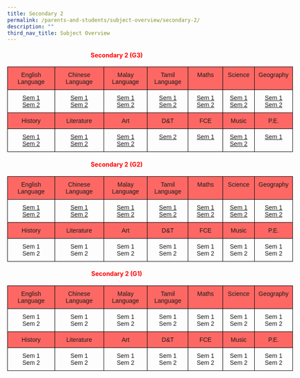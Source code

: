 ```yaml
---
title: Secondary 2
permalink: /parents-and-students/subject-overview/secondary-2/
description: ""
third_nav_title: Subject Overview
---
```

<h4 style="color:red" align="center"> Secondary 2 (G3)</h4>

<style type="text/css">
.tg  {border-collapse:collapse;border-spacing:0;}
.tg td{border-color:black;border-style:solid;border-width:1px;font-family:Arial, sans-serif;font-size:14px;
  overflow:hidden;padding:10px 5px;word-break:normal;}
.tg th{border-color:black;border-style:solid;border-width:1px;font-family:Arial, sans-serif;font-size:14px;
  font-weight:normal;overflow:hidden;padding:10px 5px;word-break:normal;}
.tg .tg-baqh{text-align:center;vertical-align:top}
.tg .tg-3oug{background-color:#fd6864;text-align:center;vertical-align:top}
</style>
<table class="tg" style="undefined;table-layout: fixed; width: 658px">
<colgroup>
<col style="width: 109px">
<col style="width: 113px">
<col style="width: 101px">
<col style="width: 94px">
<col style="width: 80px">
<col style="width: 73px">
<col style="width: 88px">
</colgroup>
<thead>
  <tr>
    <th class="tg-3oug">English Language</th>
    <th class="tg-3oug">Chinese <br>Language</th>
    <th class="tg-3oug">Malay <br>Language</th>
    <th class="tg-3oug">Tamil <br>Language</th>
    <th class="tg-3oug">Maths</th>
    <th class="tg-3oug">Science</th>
    <th class="tg-3oug">Geography</th>
  </tr>
</thead>
<tbody>
  <tr>
    <td class="tg-baqh"><a href="https://docs.google.com/document/d/1LyCCslxR5-aETorLJnY1RxVDcghhmv3B/edit">Sem 1</a><br><a href="https://docs.google.com/document/d/1Fmki29uVDCWmEcQALZoBqQGSImPhN-S9/edit">Sem 2</a></td>
    <td class="tg-baqh"><a href="https://docs.google.com/document/d/1CCwq4Dx6YsGorAHVqwXGu1ubfqvMWGHF/edit">Sem 1</a><br><a href="https://docs.google.com/document/d/1PW4Fqc1TT9AYy3HN3ZjNMjtKrL73gVm3/edit">Sem 2</a></td>
    <td class="tg-baqh"><a href="https://docs.google.com/document/d/1xY1inKxUl6hgM8JARFk758tveqfl45Gb/edit">Sem 1</a><br><a href="https://docs.google.com/document/d/12HxnESLpgRudpL5VWH__ylheCPtjlF-P/edit">Sem 2</a></td>
    <td class="tg-baqh"><a href="https://docs.google.com/document/d/1JaM1FeEFO90gIlJhKp028NShkdOnkEji/edit">Sem 1</a><br><a href="https://docs.google.com/document/d/1LaDz2lw_CCgmA8jvBclc5be0HS7-gEBv/edit">Sem 2</a></td>
    <td class="tg-baqh"><a href="https://docs.google.com/document/d/1wjwauEYvuav6g7nl2GbGIW339OMfIrcs/edit">Sem 1</a><br><a href="https://docs.google.com/document/d/1hJwfAmi_RC_l0GqDv3e2QN97bPwRqKsS/edit">Sem 2</a></td>
    <td class="tg-baqh"><a href="https://docs.google.com/document/d/1py-8pl8hzHdLhHCoc0gRjQKxGnGU-YVq/edit">Sem 1</a><br><a href="https://docs.google.com/document/d/1BEJs2CLyXofv7We1gTBRWiwpdcN1itEc/edit">Sem 2</a></td>
    <td class="tg-baqh"><a href="https://docs.google.com/document/d/1nlnfAouyrKzC7hfRe6svy26SgWzj8TgB/edit">Sem 1</a><br><a href="https://docs.google.com/document/d/1RwCNT11Xw6b4INafTbsPqNq8R8QeuWcC/edit">Sem 2</a></td>
  </tr>
  <tr>
    <td class="tg-3oug">History</td>
    <td class="tg-3oug">Literature</td>
    <td class="tg-3oug">Art</td>
    <td class="tg-3oug">D&amp;T</td>
    <td class="tg-3oug">FCE</td>
    <td class="tg-3oug">Music</td>
    <td class="tg-3oug">P.E.</td>
  </tr>
  <tr>
    <td class="tg-baqh"><a href="https://docs.google.com/document/d/14NOVStK-94JdGU0ZdDWfbRwUcwBJJv7D/edit">Sem 1</a><br><a href="https://docs.google.com/document/d/13RPZuoSGG3HKvEUXSFZf_YaKIZznacvR/edit">Sem 2</a></td>
    <td class="tg-baqh"><a href="https://docs.google.com/document/d/1fjAyLO69X_SWu_CRh9-iQ36aG4VxAYtw/edit">Sem 1</a><br><a href="https://docs.google.com/document/d/1HoRk5PoPgqC6mBYtTroYuEmvlm7LV-zQ/edit">Sem 2</a></td>
    <td class="tg-baqh"><a href="https://docs.google.com/document/d/1HGjXGv72NAbZ0WDF1vBV_ob2wDS81N3a/edit">Sem 1</a><br><a href="https://docs.google.com/document/d/1mxlUxOI49MKIh8JXCM0VvRu8Ws5YV529/edit">Sem 2</a></td>
    <td class="tg-baqh"><a href="https://docs.google.com/document/d/1xH8eOt2XjlN0Xrs1QHH0sBjvbysfk5e3/edit">Sem 2</a></td>
    <td class="tg-baqh"><a href="https://docs.google.com/document/d/1f3AliTig3XAfA7ayV8eUIblDUUIo7qP6/edit">Sem 1</a><br></td>
    <td class="tg-baqh"><a href="https://docs.google.com/document/d/17hg7p8bnZHBY4ChFxvG8Nv8Cifr2Vj3h/edit">Sem 1</a><br><a href="https://docs.google.com/document/d/1Dsi8bYgAw21neE0BJ7Gt7TXv2UM6W4hF/edit">Sem 2</a></td>
    <td class="tg-baqh"><a href="https://docs.google.com/document/d/1Fa2FmBC7vdzvibEb4WYEnRcSAbQNe3Gb/edit">Sem 1</a><br></td>
  </tr>
</tbody>
</table>


<h4 style="color:red" align="center"> Secondary 2 (G2)</h4>


<style type="text/css">
.tg  {border-collapse:collapse;border-spacing:0;}
.tg td{border-color:black;border-style:solid;border-width:1px;font-family:Arial, sans-serif;font-size:14px;
  overflow:hidden;padding:10px 5px;word-break:normal;}
.tg th{border-color:black;border-style:solid;border-width:1px;font-family:Arial, sans-serif;font-size:14px;
  font-weight:normal;overflow:hidden;padding:10px 5px;word-break:normal;}
.tg .tg-baqh{text-align:center;vertical-align:top}
.tg .tg-3oug{background-color:#fd6864;text-align:center;vertical-align:top}
</style>
<table class="tg" style="undefined;table-layout: fixed; width: 658px">
<colgroup>
<col style="width: 109px">
<col style="width: 113px">
<col style="width: 101px">
<col style="width: 94px">
<col style="width: 80px">
<col style="width: 73px">
<col style="width: 88px">
</colgroup>
<thead>
  <tr>
    <th class="tg-3oug">English Language</th>
    <th class="tg-3oug">Chinese <br>Language</th>
    <th class="tg-3oug">Malay <br>Language</th>
    <th class="tg-3oug">Tamil <br>Language</th>
    <th class="tg-3oug">Maths</th>
    <th class="tg-3oug">Science</th>
    <th class="tg-3oug">Geography</th>
  </tr>
</thead>
<tbody>
  <tr>
    <td class="tg-baqh"><a href="">Sem 1</a><br><a href="">Sem 2</a></td>
    <td class="tg-baqh"><a href="">Sem 1</a><br><a href="">Sem 2</a></td>
    <td class="tg-baqh"><a href="">Sem 1</a><br><a href="">Sem 2</a></td>
    <td class="tg-baqh"><a href="">Sem 1</a><br><a href="">Sem 2</a></td>
    <td class="tg-baqh"><a href="">Sem 1</a><br><a href="">Sem 2</a></td>
    <td class="tg-baqh"><a href="">Sem 1</a><br><a href="">Sem 2</a></td>
    <td class="tg-baqh"><a href="">Sem 1</a><br><a href="">Sem 2</a></td>
  </tr>
  <tr>
    <td class="tg-3oug">History</td>
    <td class="tg-3oug">Literature</td>
    <td class="tg-3oug">Art</td>
    <td class="tg-3oug">D&amp;T</td>
    <td class="tg-3oug">FCE</td>
    <td class="tg-3oug">Music</td>
    <td class="tg-3oug">P.E.</td>
  </tr>
  <tr>
    <td class="tg-baqh">Sem 1<br>Sem 2</td>
    <td class="tg-baqh">Sem 1<br>Sem 2</td>
    <td class="tg-baqh">Sem 1<br>Sem 2</td>
    <td class="tg-baqh">Sem 1<br>Sem 2</td>
    <td class="tg-baqh">Sem 1<br>Sem 2</td>
    <td class="tg-baqh">Sem 1<br>Sem 2</td>
    <td class="tg-baqh">Sem 1<br>Sem 2</td>
  </tr>
</tbody>
</table>


<h4 style="color:red" align="center"> Secondary 2 (G1)</h4>



<style type="text/css">
.tg  {border-collapse:collapse;border-spacing:0;}
.tg td{border-color:black;border-style:solid;border-width:1px;font-family:Arial, sans-serif;font-size:14px;
  overflow:hidden;padding:10px 5px;word-break:normal;}
.tg th{border-color:black;border-style:solid;border-width:1px;font-family:Arial, sans-serif;font-size:14px;
  font-weight:normal;overflow:hidden;padding:10px 5px;word-break:normal;}
.tg .tg-baqh{text-align:center;vertical-align:top}
.tg .tg-3oug{background-color:#fd6864;text-align:center;vertical-align:top}
</style>
<table class="tg" style="undefined;table-layout: fixed; width: 658px">
<colgroup>
<col style="width: 109px">
<col style="width: 113px">
<col style="width: 101px">
<col style="width: 94px">
<col style="width: 80px">
<col style="width: 73px">
<col style="width: 88px">
</colgroup>
<thead>
  <tr>
    <th class="tg-3oug">English Language</th>
    <th class="tg-3oug">Chinese <br>Language</th>
    <th class="tg-3oug">Malay <br>Language</th>
    <th class="tg-3oug">Tamil <br>Language</th>
    <th class="tg-3oug">Maths</th>
    <th class="tg-3oug">Science</th>
    <th class="tg-3oug">Geography</th>
  </tr>
</thead>
<tbody>
  <tr>
    <td class="tg-baqh">Sem 1<br>Sem 2</td>
    <td class="tg-baqh">Sem 1<br>Sem 2</td>
    <td class="tg-baqh">Sem 1<br>Sem 2</td>
    <td class="tg-baqh">Sem 1<br>Sem 2</td>
    <td class="tg-baqh">Sem 1<br>Sem 2</td>
    <td class="tg-baqh">Sem 1<br>Sem 2</td>
    <td class="tg-baqh">Sem 1<br>Sem 2</td>
  </tr>
  <tr>
    <td class="tg-3oug">History</td>
    <td class="tg-3oug">Literature</td>
    <td class="tg-3oug">Art</td>
    <td class="tg-3oug">D&amp;T</td>
    <td class="tg-3oug">FCE</td>
    <td class="tg-3oug">Music</td>
    <td class="tg-3oug">P.E.</td>
  </tr>
  <tr>
    <td class="tg-baqh">Sem 1<br>Sem 2</td>
    <td class="tg-baqh">Sem 1<br>Sem 2</td>
    <td class="tg-baqh">Sem 1<br>Sem 2</td>
    <td class="tg-baqh">Sem 1<br>Sem 2</td>
    <td class="tg-baqh">Sem 1<br>Sem 2</td>
    <td class="tg-baqh">Sem 1<br>Sem 2</td>
    <td class="tg-baqh">Sem 1<br>Sem 2</td>
  </tr>
</tbody>
</table>